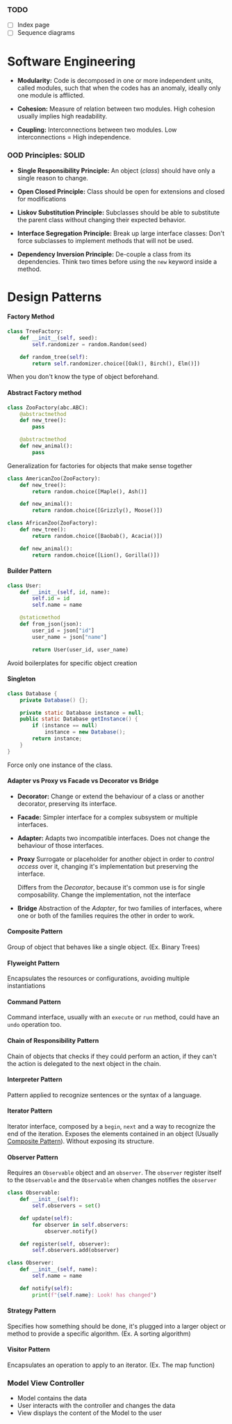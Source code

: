 ### TODO
- [ ] Index page
- [ ] Sequence diagrams

# Software Engineering
- **Modularity:**
    Code is decomposed in one or more independent units, called modules, such that
    when the codes has an anomaly, ideally only one module is afflicted.

- **Cohesion:**
    Measure of relation between two modules. High cohesion usually implies high readability.

- **Coupling:**
    Interconnections between two modules. Low interconnections = High independence.

### OOD Principles: SOLID
- **Single Responsibility Principle:**
    An object (*class*) should have only a single reason to change.

- **Open Closed Principle:**
    Class should be open for extensions and closed for modifications

- **Liskov Substitution Principle:**
    Subclasses should be able to substitute the parent class without changing their expected behavior.

- **Interface Segregation Principle:**
Break up large interface classes: Don't force subclasses to implement methods that will not be used.

- **Dependency Inversion Principle:**
    De-couple a class from its dependencies. Think two times before using the `new` keyword inside a method.


# Design Patterns
#### Factory Method
```python
class TreeFactory:
    def __init__(self, seed):
        self.randomizer = random.Random(seed)

    def random_tree(self):
        return self.randomizer.choice([Oak(), Birch(), Elm()])
```
When you don't know the type of object beforehand.

#### Abstract Factory method
```python
class ZooFactory(abc.ABC):
    @abstractmethod
    def new_tree():
        pass

    @abstractmethod
    def new_animal():
        pass
```
Generalization for factories for objects that make sense together

```python
class AmericanZoo(ZooFactory):
    def new_tree():
        return random.choice([Maple(), Ash()]

    def new_animal():
        return random.choice([Grizzly(), Moose()])

class AfricanZoo(ZooFactory):
    def new_tree():
        return random.choice([Baobab(), Acacia()])

    def new_animal():
        return random.choice([Lion(), Gorilla()])
```


#### Builder Pattern
```python
class User:
    def __init__(self, id, name):
        self.id = id
        self.name = name

    @staticmethod
    def from_json(json):
        user_id = json["id"]
        user_name = json["name"]

        return User(user_id, user_name)
```
Avoid boilerplates for specific object creation

#### Singleton
```java
class Database {
    private Database() {};

    private static Database instance = null;
    public static Database getInstance() {
        if (instance == null)
            instance = new Database();
        return instance;
    }
}
```
Force only one instance of the class.

#### Adapter vs Proxy vs Facade vs Decorator vs Bridge
- **Decorator:**
    Change or extend the behaviour of a class or another decorator, preserving its interface.

- **Facade:**
    Simpler interface for a complex subsystem or multiple interfaces.

- **Adapter:**
    Adapts two incompatible interfaces.
    Does not change the behaviour of those interfaces.

- **Proxy**
    Surrogate or placeholder for another object in order to _control access_ over it, changing it's implementation but preserving the interface.

    Differs from the *Decorator*, because it's common use is for single composability.
    Change the implementation, not the interface

- **Bridge**
    Abstraction of the *Adapter*, for two families of interfaces, where one or both of the families requires the other in order to work.

#### Composite Pattern
Group of object that behaves like a single object. (Ex. Binary Trees)

#### Flyweight Pattern
Encapsulates the resources or configurations, avoiding multiple instantiations

#### Command Pattern
Command interface, usually with an `execute` or `run` method, could have an `undo` operation too.

#### Chain of Responsibility Pattern
Chain of objects that checks if they could perform an action, if they can't the action is delegated to the next object in the chain.

#### Interpreter Pattern
Pattern applied to recognize sentences or the syntax of a language.

#### Iterator Pattern
Iterator interface, composed by a `begin`, `next` and a way to recognize the end of the iteration.
Exposes the elements contained in an object (Usually [Composite Pattern](#composite-pattern)). Without exposing its structure.

#### Observer Pattern
Requires an `Observable` object and an `observer`. The `observer` register itself to the `Observable` and the `Observable` when changes notifies the `observer`
```python
class Observable:
    def __init__(self):
        self.observers = set()

    def update(self):
        for observer in self.observers:
            observer.notify()

    def register(self, observer):
        self.observers.add(observer)

class Observer:
    def __init__(self, name):
        self.name = name

    def notify(self):
        print(f"{self.name}: Look! has changed")
```

#### Strategy Pattern
Specifies how something should be done, it's plugged into a larger object or method to provide a specific algorithm. (Ex. A sorting algorithm)

#### Visitor Pattern
Encapsulates an operation to apply to an iterator. (Ex. The map function)


### Model View Controller
- Model contains the data
- User interacts with the controller and changes the data
- View displays the content of the Model to the user


